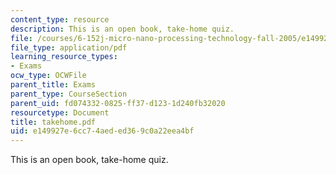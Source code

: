 ```yaml
---
content_type: resource
description: This is an open book, take-home quiz.
file: /courses/6-152j-micro-nano-processing-technology-fall-2005/e149927e6cc74aeded369c0a22eea4bf_takehome.pdf
file_type: application/pdf
learning_resource_types:
- Exams
ocw_type: OCWFile
parent_title: Exams
parent_type: CourseSection
parent_uid: fd074332-0825-ff37-d123-1d240fb32020
resourcetype: Document
title: takehome.pdf
uid: e149927e-6cc7-4aed-ed36-9c0a22eea4bf
---
```

This is an open book, take-home quiz.

